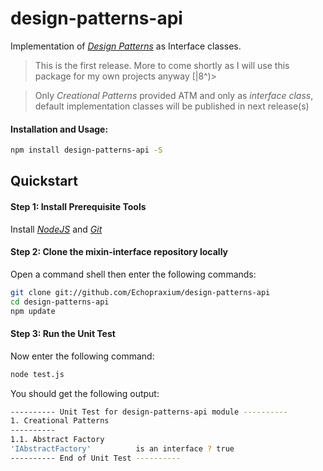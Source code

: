 # design-patterns-api

Implementation of [_Design Patterns_](https://en.wikipedia.org/wiki/Software_design_pattern) as Interface classes.
>This is the first release. More to come shortly as I will use this package for my own projects anyway [|8^)>  

>Only _Creational Patterns_ provided ATM and only as _interface class_, default implementation classes will be published in next release(s)

#### Installation and Usage:
```bash
npm install design-patterns-api -S
```

## Quickstart
#### Step 1: Install Prerequisite Tools
Install [_NodeJS_](https://nodejs.org/en/) and [_Git_](https://git-scm.com/)

#### Step 2: Clone the mixin-interface repository locally
Open a command shell then enter the following commands:
```bash
git clone git://github.com/Echopraxium/design-patterns-api
cd design-patterns-api
npm update
```

#### Step 3: Run the Unit Test
Now enter the following command:
```bash
node test.js
```

You should get the following output:
```bash
---------- Unit Test for design-patterns-api module ----------
1. Creational Patterns
----------
1.1. Abstract Factory
'IAbstractFactory'          is an interface ? true
---------- End of Unit Test ----------
```